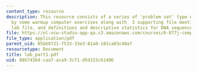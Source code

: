 ```yaml
---
content_type: resource
description: This resource consists of a series of 'problem set' type exercises followed
  by some warmup computer exercises along with  3 supporting file mentioned in the
  lab file, and definitions and descriptive statistics for DNA sequences.
file: https://ol-ocw-studio-app-qa.s3.amazonaws.com/courses/6-877j-computational-evolutionary-biology-fall-2005/88b74364caa7aca93cf1d5d315cb1406_lab_part1.pdf
file_type: application/pdf
parent_uid: 05bb9721-7533-33e3-81a0-181ca03c40a7
resourcetype: Document
title: lab_part1.pdf
uid: 88b74364-caa7-aca9-3cf1-d5d315cb1406
---
```

